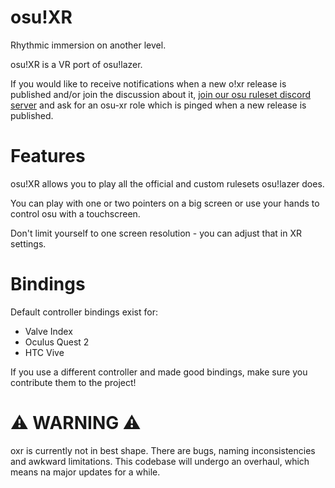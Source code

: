 # osu!XR
Rhythmic immersion on another level.

osu!XR is a VR port of osu!lazer.

If you would like to receive notifications when a new o!xr release is published and/or join the discussion about it, [join our osu ruleset discord server](discord.gg/QGqD3eBx7b) and ask for an osu-xr role which is pinged when a new release is published.
# Features
osu!XR allows you to play all the official and custom rulesets osu!lazer does.

You can play with one or two pointers on a big screen or use your hands to control osu with a touchscreen.

Don't limit yourself to one screen resolution - you can adjust that in XR settings.

# Bindings
Default controller bindings exist for:
* Valve Index
* Oculus Quest 2
* HTC Vive

If you use a different controller and made good bindings, make sure you contribute them to the project!

# ⚠️ WARNING ⚠️
oxr is currently not in best shape. There are bugs, naming inconsistencies and awkward limitations. This codebase will undergo an overhaul, which means na major updates for a while.